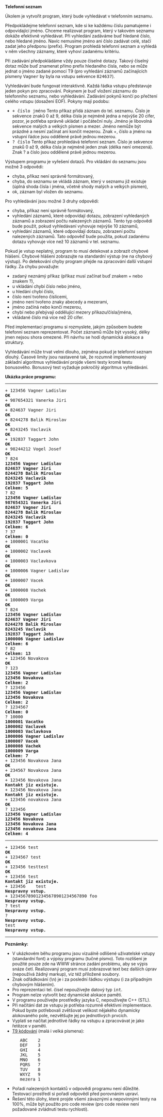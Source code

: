 <td class="header"><b>Telefonní seznam</b></td>

<td class="lrtbCell" colspan="3" align="left"><p>Úkolem je vytvořit program, který bude vyhledávat v telefonním seznamu.</p>

<p>Předpokládejme telefonní seznam, kde si ke každému číslu pamatujeme i odpovídající 
jméno. Chceme realizovat program, který v takovém seznamu dokáže efektivně vyhledávat. 
Při vyhledání zadáváme buď  hledané číslo, nebo hledané jméno. Navíc nemusíme jméno ani číslo zadávat celé, 
stačí zadat jeho předponu (prefix). Program prohledá telefonní seznam a vyhledá v něm všechny 
záznamy, které vyhoví zadanému kritériu.</p>

<p>Při zadávání předpokládáme vždy pouze číselné dotazy. Takový číselný dotaz může buď znamenat přímo prefix 
hledaného čísla, nebo se může jednat o jméno zadané pomocí T9 (pro vyhledání záznamů začínajících písmeny <tt>Vagner</tt> 
by byla na vstupu sekvence <tt>824637</tt>).</p>


<p>Vyhledávání bude fungovat interaktivně. Každá řádka vstupu představuje jeden pokyn pro zpracování. Pokynem je buď vložení 
záznamu do telefonního seznamu, nebo vyhledávání. Zadávání pokynů končí po přečtení celého vstupu (dosažení EOF). Pokyny mají podobu:

<ul>
  <li><tt>+ číslo jméno</tt> Tento příkaz přidá záznam do tel. seznamu. Číslo je sekvence znaků 0 až 9, délka čísla je 
    nejméně jedna a nejvýše 20 cifer, pozor, je potřeba správně ukládat i počáteční nuly. Jméno je libovolná sekvence 
    malých a velkých písmen a mezer. Jméno nemůže být prázdné a nesmí začínat ani končit mezerou. Znak +, číslo a jméno 
    na vstupní řádce jsou oddělené právě jednou mezerou.</li>
  
  <li><tt>? číslo</tt> Tento příkaz prohledává telefonní seznam. Číslo je sekvence znaků 0 až 9, délka čísla je nejméně jeden znak 
    (délka není omezená). Znak ? a číslo jsou oddělené právě jednou mezerou.</li>
</ul>

<p>Výstupem programu je vyřešení dotazů. Pro vkládání do seznamu jsou možné 3 odpovědi:</p>
<ul>
 <li>chyba, příkaz není správně formátovaný,</li>
 <li>chyba, do seznamu se vkládá záznam, který v seznamu již existuje (úplná shoda čísla i jména, včetně shody malých a velkých písmen),</li>
 <li>ok, záznam byl vložen do seznamu.</li>
</ul>

<p>Pro vyhledávání jsou možné 3 druhy odpovědi:</p>
<ul>
 <li>chyba, příkaz není správně formátovaný,</li>
 <li>vyhledání záznamů, které odpovídají dotazu, zobrazení vyhledaných záznamů a zobrazení 
   počtu nalezených záznamů. Tento typ odpovědi bude použit, pokud vyhledávaní vyhovuje 
   nejvýše 10 záznamů,</li>
 <li>vyhledání záznamů, které odpovídají dotazu, zobrazení počtu nalezených záznamů. Tato odpověď bude 
   použita, pokud zadanému dotazu vyhovuje více než 10 záznamů v tel. seznamu.</li>
</ul>

<p>Pokud je vstup neplatný, program to musí detekovat a zobrazit chybové hlášení.
Chybové hlášení zobrazujte na standardní výstup (ne na chybový výstup). Po detekování 
chyby program přejde na zpracování další vstupní řádky. Za chybu považujte:</p>

<ul>
 <li>zadaný neznámý příkaz (příkaz musí začínat buď znakem + nebo znakem ?),</li>
 <li>u vkládání chybí číslo nebo jméno,</li>
 <li>u hledání chybí číslo,</li>
 <li>číslo není tvořeno číslicemi,</li>
 <li>jméno není tvořeno znaky abecedy a mezerami,</li>
 <li>jméno začíná nebo končí mezerou,</li>
 <li>chybí nebo přebývají oddělující mezery příkazu/čísla/jména,</li>
 <li>vkládané číslo má více než 20 cifer.</li>
</ul>

<p>Před implementací programu si rozmyslete, jakým způsobem budete telefonní seznam reprezentovat. Počet záznamů 
může být vysoký, délky jmen nejsou shora omezené. Při návrhu se hodí dynamická alokace a struktury.</p>

<p>Vyhledávání může trvat velmi dlouho, zejména pokud je telefonní seznam dlouhý. Časové limity jsou nastavené tak, že 
rozumně implementovaný základní algoritmus vyhledávání projde všemi testy kromě testu bonusového. Bonusový test vyžaduje 
pokročilý algoritmus vyhledávání.</p>


<b>Ukázka práce programu:</b><br />
<hr />

<pre>
+ 123456 Vagner Ladislav
<b>OK</b>
+ 987654321 Vanerka Jiri
<b>OK</b>
+ 824637 Vagner Jiri
<b>OK</b>
+ 8244278 Balik Miroslav
<b>OK</b>
+ 8243245 Vaclavik
<b>OK</b>
+ 192837 Taggart John
<b>OK</b>
+ 98244212 Vogel Josef
<b>OK</b>
? 824
<b>123456 Vagner Ladislav
824637 Vagner Jiri
8244278 Balik Miroslav
8243245 Vaclavik
192837 Taggart John
Celkem: 5</b>
? 82
<b>123456 Vagner Ladislav
987654321 Vanerka Jiri
824637 Vagner Jiri
8244278 Balik Miroslav
8243245 Vaclavik
192837 Taggart John
Celkem: 6</b>
? 37
<b>Celkem: 0</b>
+ 1000001 Vacatko
<b>OK</b>
+ 1000002 Vaclavek
<b>OK</b>
+ 1000003 Vaclavkova
<b>OK</b>
+ 1000006 Vagner Ladislav
<b>OK</b>
+ 1000007 Vacek
<b>OK</b>
+ 1000008 Vachek
<b>OK</b>
+ 1000009 Varga
<b>OK</b>
? 824
<b>123456 Vagner Ladislav
824637 Vagner Jiri
8244278 Balik Miroslav
8243245 Vaclavik
192837 Taggart John
1000006 Vagner Ladislav
Celkem: 6</b>
? 82
<b>Celkem: 13</b>
+ 123456 Novakova
<b>OK</b>
? 123
<b>123456 Vagner Ladislav
123456 Novakova
Celkem: 2</b>
? 123456
<b>123456 Vagner Ladislav
123456 Novakova
Celkem: 2</b>
? 1234567
<b>Celkem: 0</b>
? 10000
<b>1000001 Vacatko
1000002 Vaclavek
1000003 Vaclavkova
1000006 Vagner Ladislav
1000007 Vacek
1000008 Vachek
1000009 Varga
Celkem: 7</b>
+ 123456 Novakova Jana
<b>OK</b>
+ 234567 Novakova Jana
<b>OK</b>
+ 123456 Novakova Jana
<b>Kontakt jiz existuje.</b>
+ 123456 Novakova Jana
<b>Kontakt jiz existuje.</b>
+ 123456 novakova Jana
<b>OK</b>
? 123456
<b>123456 Vagner Ladislav
123456 Novakova
123456 Novakova Jana
123456 novakova Jana
Celkem: 4</b>
</pre>

<hr />

<pre>
+ 123456 test
<b>OK</b>
+ 1234567 test
<b>OK</b>
+ 123456 testtest
<b>OK</b>
+ 123456 test
<b>Kontakt jiz existuje.</b>
+ 123456    test
<b>Nespravny vstup.</b>
+ 123456789012345678901234567890 foo
<b>Nespravny vstup.</b>
? test
<b>Nespravny vstup.</b>
?
<b>Nespravny vstup.</b>
test
<b>Nespravny vstup.</b>
</pre>

<hr />

<b>Poznámky:</b>
<ul>
<li>V ukázkovém běhu programu jsou vizuálně odlišené uživatelské vstupy (standardní font) a výpisy 
   programu (tučné písmo). Toto rozlišení je použité pouze zde na WWW stránce zadání problému, aby se 
   výpis snáze četl. Realizovaný program musí zobrazovat text bez dalších úprav (nepoužívá žádný markup), 
   viz též přiložené soubory.</li>

<li>Znak odřádkování (\n) je i za poslední řádkou výstupu (i za případným chybovým hlášením).</li>

<li>Pro reprezentaci tel. čísel nepoužívejte datový typ <tt>int</tt>.</li>

<li>Program nelze vytvořit bez dynamické alokace paměti.</li>

<li>V programu používejte prostředky jazyka C, nepoužívejte C++ (STL).</li>
 
<li>Při načítání dat ze vstupu je potřeba rozumně efektivní implementace. Pokud byste potřebovali 
   zvětšovat velikost nějakého dynamicky alokovaného pole, nezvětšujte jej po jednotlivých prvcích.</li>

<li>Vyplatí se načítat jednotlivé řádky na vstupu a zpracovávat je jako řetězce v paměti.</li>

<li><a href="https://cs.wikipedia.org/wiki/T9">T9 kódování</a> (malá i velká písmena):
<pre>
   ABC    2
   DEF    3
   GHI    4
   JKL    5
   MNO    6
   PQRS   7
   TUV    8
   WXYZ   9
   mezera 1   
</pre></li>

<li>Pořadí nalezených kontaktů v odpovědi programu není důležité. Testovací prostředí si 
  pořadí odpovědí před porovnáním upraví.</li>
<li>Řešení této úlohy, které projde všemi závaznými a nepovinnými testy na 100%, může být použito 
   pro code review (pro code review není požadované zvládnutí testu rychlosti).</li>
</ul>
</td> 

</tr>

